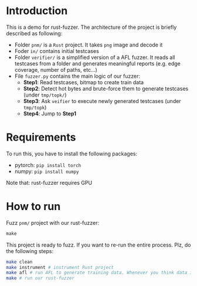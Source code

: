 # Introduction

This is a demo for rust-fuzzer. The architecture of the project is briefly described as following:

- Folder `pnm/` is a `Rust` project. It takes `png` image and decode it
- Foder `in/` contains initial testcases
- Folder `verifier/` is a simplified version of a AFL fuzzer. It reads all testcases from a folder and generates meaningful reports (e.g. edge coverage, number of paths, etc...)
- File `fuzzer.py` contains the main logic of our fuzzer:
  - **Step1**: Read testcases, bitmap to create train data
  - **Step2**: Detect hot bytes and brute-force them to generate testcases (under `tmp/topk/`)
  - **Step3**: Ask `veifier` to execute newly generated testcases (under `tmp/topk`)
  - **Step4**: Jump to **Step1**
  
# Requirements

To run this, you have to install the following packages:

- pytorch: ```pip install torch```
- numpy: ```pip install numpy```

Note that: rust-fuzzer requires GPU


# How to run

Fuzz `pnm/` project with our rust-fuzzer:
```javascript
make
```

This project is ready to fuzz. If you want to re-run the entire process. Plz, do the following steps:

```bash
make clean
make instrument # instrument Rust project
make afl # run AFL to generate training data. Whenever you think data is sufficient, stop AFL
make # run our rust-fuzzer

```

